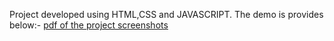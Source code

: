 Project developed using HTML,CSS and JAVASCRIPT.
The demo is provides below:-
[pdf of the project screenshots](https://github.com/jayram0402/theta_fruitslicer_game/files/13960271/Copy.of.Demo_Game.pdf)
